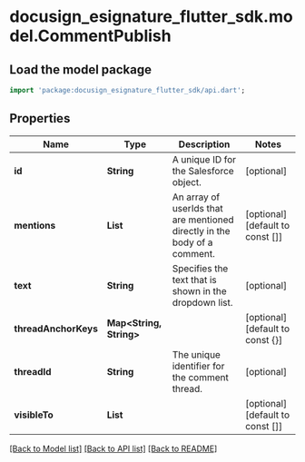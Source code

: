 # docusign_esignature_flutter_sdk.model.CommentPublish

## Load the model package
```dart
import 'package:docusign_esignature_flutter_sdk/api.dart';
```

## Properties
Name | Type | Description | Notes
------------ | ------------- | ------------- | -------------
**id** | **String** | A unique ID for the Salesforce object. | [optional] 
**mentions** | **List<String>** | An array of userIds that are mentioned directly in the body of a comment. | [optional] [default to const []]
**text** | **String** | Specifies the text that is shown in the dropdown list.  | [optional] 
**threadAnchorKeys** | **Map<String, String>** |  | [optional] [default to const {}]
**threadId** | **String** | The unique identifier for the comment thread. | [optional] 
**visibleTo** | **List<String>** |  | [optional] [default to const []]

[[Back to Model list]](../README.md#documentation-for-models) [[Back to API list]](../README.md#documentation-for-api-endpoints) [[Back to README]](../README.md)


